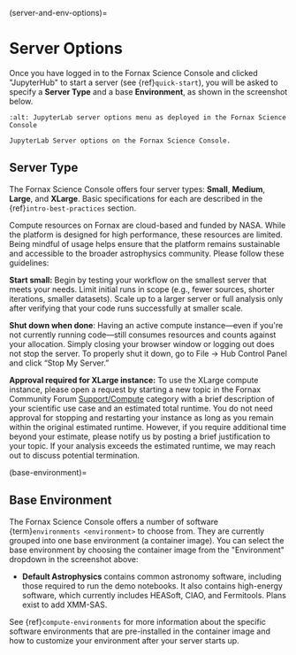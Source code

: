 (server-and-env-options)=
# Server Options

Once you have logged in to the Fornax Science Console and clicked "JupyterHub" to start a server (see {ref}`quick-start`), you will be asked to specify a **Server Type** and a base **Environment**, as shown in the screenshot below.

```{figure} ../_static/forsc_jupyterlab_servers.png
:alt: JupyterLab server options menu as deployed in the Fornax Science Console

JupyterLab Server options on the Fornax Science Console.
```

## Server Type

The Fornax Science Console offers four server types: **Small**, **Medium**, **Large**, and **XLarge**.
Basic specifications for each are described in the {ref}`intro-best-practices` section.

Compute resources on Fornax are cloud-based and funded by NASA.
While the platform is designed for high performance, these resources are limited.
Being mindful of usage helps ensure that the platform remains sustainable and accessible to the broader astrophysics community.
Please follow these guidelines:

**Start small:** Begin by testing your workflow on the smallest server that meets your needs.
Limit initial runs in scope (e.g., fewer sources, shorter iterations, smaller datasets).
Scale up to a larger server or full analysis only after verifying that your code runs successfully at smaller scale.

**Shut down when done**:
Having an active compute instance—even if you're not currently running code—still consumes resources and counts against your allocation.
Simply closing your browser window or logging out does not stop the server.
To properly shut it down, go to File → Hub Control Panel and click “Stop My Server.”

**Approval required for XLarge instance:**
To use the XLarge compute instance, please open a request by starting a new topic in the Fornax Community Forum [Support/Compute](https://discourse.fornax.sciencecloud.nasa.gov/c/support/compute) category with a brief description of your scientific use case and an estimated total runtime.
You do not need approval for stopping and restarting your instance as long as you remain within the original estimated runtime.
However, if you require additional time beyond your estimate, please notify us by posting a brief justification to your topic.
If your analysis exceeds the estimated runtime, we may reach out to discuss potential termination.

(base-environment)=
## Base Environment

The Fornax Science Console offers a number of software {term}`environments <environment>` to choose from.
They are currently grouped into one base environment (a container image).
You can select the base environment by choosing the container image from the "Environment" dropdown in the screenshot above:

-   **Default Astrophysics** contains common astronomy software, including those required to run the demo notebooks.
    It also contains high-energy software, which currently includes HEASoft, CIAO, and Fermitools.
    Plans exist to add XMM-SAS.

See {ref}`compute-environments` for more information about the specific software environments that are pre-installed in the container image and how to customize your environment after your server starts up.
